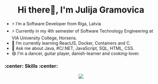 <h1 align="center"> Hi there👋, I'm Julija Gramovica</h1>

- ⚡ I’m a Software Developer from Riga, Latvia
- ⚡ Currently in my 4th semester of Software Technology Engineering at VIA University College, Horsens.
- 🌱 I’m currently learning ReactJS, Docker, Containers and C.
- 💬 Ask me about Java, #C/.NET, JavaScript, SQL, HTML, CSS.
- 😄 I'm a dancer, guitar player, danish-learner and cooking-lover.

### :center: Skills :center:

<p align="center">
  <a href="https://skillicons.dev">
    <img src="https://skillicons.dev/icons?i=java,spring,cs,dotnet,js,react,html,css,figma&theme=dark" />
  </a>
</p>
<!--
**gramovi4a/gramovi4a** is a ✨ _special_ ✨ repository because its `README.md` (this file) appears on your GitHub profile.

Here are some ideas to get you started:

- 🔭 I’m currently working on ...

- 👯 I’m looking to collaborate on ...
- 🤔 I’m looking for help with ...
- 💬 Ask me about ...
- 📫 How to reach me: ...
- 😄 Pronouns: ...
-  Fun fact: ...
-->
